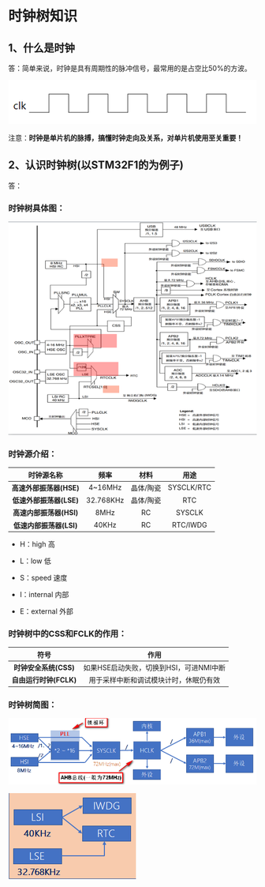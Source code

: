 # 时钟树知识



## 1、什么是时钟

答：简单来说，时钟是具有周期性的脉冲信号，最常用的是占空比50%的方波。

![](图片/什么是时钟.png)

注意：**时钟是单片机的脉搏，搞懂时钟走向及关系，对单片机使用至关重要！**



## 2、认识时钟树(以STM32F1的为例子)

答：

### **时钟树具体图：**

![](图片/时钟树(F1).png)



### **时钟源介绍：**

|     **时钟源名称**      | **频率**  | **材料**  |  **用途**  |
| :---------------------: | :-------: | :-------: | :--------: |
| **高速外部振荡器(HSE)** |  4~16MHz  | 晶体/陶瓷 | SYSCLK/RTC |
| **低速外部振荡器(LSE)** | 32.768KHz | 晶体/陶瓷 |    RTC     |
| **高速内部振荡器(HSI)** |   8MHz    |    RC     |   SYSCLK   |
| **低速内部振荡器(LSI)** |   40KHz   |    RC     |  RTC/IWDG  |

- H：high         高

- L：low           低

- S：speed      速度

- I：internal     内部

- E：external   外部

    

### **时钟树中的CSS和FCLK的作用：**

|        **符号**        |                **作用**                 |
| :--------------------: | :-------------------------------------: |
| **时钟安全系统(CSS)**  | 如果HSE启动失败，切换到HSI，可进NMI中断 |
| **自由运行时钟(FCLK)** | 用于采样中断和调试模块计时，休眠仍有效  |



### 时钟树简图：

![](图片/时钟树简图1(F1).png)

![](图片/时钟树简图2(F1).png)